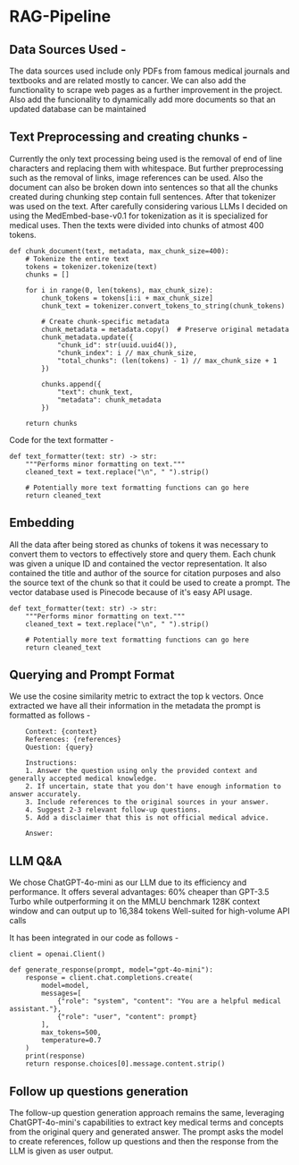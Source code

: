 # RAG-Pipeline

## Data Sources Used - 
The data sources used include only PDFs from famous medical journals and textbooks and are related mostly to cancer. We can also add the functionality to scrape web pages as a further improvement in the project. Also add the funcionality to dynamically add more documents so that an updated database can be maintained

## Text Preprocessing and creating chunks - 
Currently the only text processing being used is the removal of end of line characters and replacing them with whitespace. But further preprocessing such as the removal of links, image references can be used. Also the document can also be broken down into sentences so that all the chunks created during chunking step contain full sentences.
After that tokenizer was used on the text. After carefully considering various LLMs I decided on using the MedEmbed-base-v0.1 for tokenization as it is specialized for medical uses.
Then the texts were divided into chunks of atmost 400 tokens.
```
def chunk_document(text, metadata, max_chunk_size=400):
    # Tokenize the entire text
    tokens = tokenizer.tokenize(text)
    chunks = []

    for i in range(0, len(tokens), max_chunk_size):
        chunk_tokens = tokens[i:i + max_chunk_size]
        chunk_text = tokenizer.convert_tokens_to_string(chunk_tokens)

        # Create chunk-specific metadata
        chunk_metadata = metadata.copy()  # Preserve original metadata
        chunk_metadata.update({
            "chunk_id": str(uuid.uuid4()),
            "chunk_index": i // max_chunk_size,
            "total_chunks": (len(tokens) - 1) // max_chunk_size + 1
        })

        chunks.append({
            "text": chunk_text,
            "metadata": chunk_metadata
        })

    return chunks
```
Code for the text formatter - 
```
def text_formatter(text: str) -> str:
    """Performs minor formatting on text."""
    cleaned_text = text.replace("\n", " ").strip()

    # Potentially more text formatting functions can go here
    return cleaned_text
```

## Embedding 
All the data after being stored as chunks of tokens it was necessary to convert them to vectors to effectively store and query them. Each chunk was given a unique ID and contained the vector representation. It also contained the title and author of the source for citation purposes and also the source text of the chunk so that it could be used to create a prompt.
The vector database used is Pinecode because of it's easy API usage.
```
def text_formatter(text: str) -> str:
    """Performs minor formatting on text."""
    cleaned_text = text.replace("\n", " ").strip()

    # Potentially more text formatting functions can go here
    return cleaned_text
```
## Querying and Prompt Format
We use the cosine similarity metric to extract the top k vectors. Once extracted we have all their information in the metadata the prompt is formatted as follows - 
```
    Context: {context}
    References: {references}
    Question: {query}
    
    Instructions:
    1. Answer the question using only the provided context and generally accepted medical knowledge.
    2. If uncertain, state that you don't have enough information to answer accurately.
    3. Include references to the original sources in your answer.
    4. Suggest 2-3 relevant follow-up questions.
    5. Add a disclaimer that this is not official medical advice.
    
    Answer:
```

## LLM Q&A
We chose ChatGPT-4o-mini as our LLM due to its efficiency and performance. It offers several advantages:
60% cheaper than GPT-3.5 Turbo while outperforming it on the MMLU benchmark
128K context window and can output up to 16,384 tokens
Well-suited for high-volume API calls

It has been integrated in our code as follows - 
```
client = openai.Client()

def generate_response(prompt, model="gpt-4o-mini"):
    response = client.chat.completions.create(
        model=model,
        messages=[
            {"role": "system", "content": "You are a helpful medical assistant."},
            {"role": "user", "content": prompt}
        ],
        max_tokens=500,
        temperature=0.7
    )
    print(response)
    return response.choices[0].message.content.strip()
```

## Follow up questions generation
The follow-up question generation approach remains the same, leveraging ChatGPT-4o-mini's capabilities to extract key medical terms and concepts from the original query and generated answer.
The prompt asks the model to create references, follow up questions and then the response from the LLM is given as user output.



